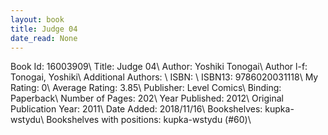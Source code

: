 ```yaml
---
layout: book
title: Judge 04
date_read: None
---
```


Book Id: 16003909\ 
Title: Judge 04\ 
Author: Yoshiki Tonogai\ 
Author l-f: Tonogai, Yoshiki\ 
Additional Authors: \ 
ISBN: \ 
ISBN13: 9786020031118\ 
My Rating: 0\ 
Average Rating: 3.85\ 
Publisher: Level Comics\ 
Binding: Paperback\ 
Number of Pages: 202\ 
Year Published: 2012\ 
Original Publication Year: 2011\ 
Date Added: 2018/11/16\ 
Bookshelves: kupka-wstydu\ 
Bookshelves with positions: kupka-wstydu (#60)\ 

